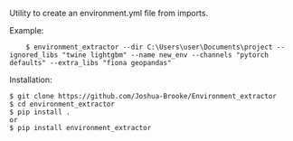 Utility to create an environment.yml file from imports.

Example:

        $ environment_extractor --dir C:\Users\user\Documents\project --ignored_libs "twine lightgbm" --name new_env --channels "pytorch defaults" --extra_libs "fiona geopandas"

Installation:

	$ git clone https://github.com/Joshua-Brooke/Environment_extractor
	$ cd environment_extractor
	$ pip install .
	or
	$ pip install environment_extractor
